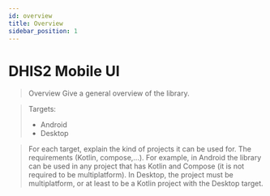 ```yaml
---
id: overview
title: Overview
sidebar_position: 1
---
```


# DHIS2 Mobile UI

> Overview
> Give a general overview of the library.

> Targets:
> - Android
> - Desktop

> For each target, explain the kind of projects it can be used for. The requirements (Kotlin, compose,...).
> For example, in Android the library can be used in any project that has Kotlin and Compose (it is not required to be multiplatform).
> In Desktop, the project must be multiplatform, or at least to be a Kotlin project with the Desktop target.
